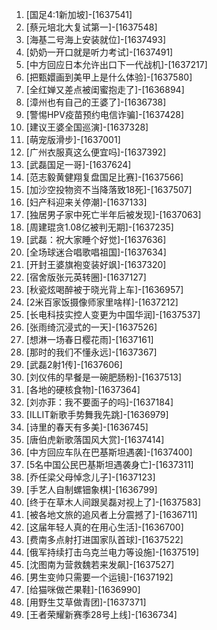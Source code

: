 
1. [国足4:1新加坡]-[1637541]
1. [蔡元培北大复试第一]-[1637548]
1. [海基二号海上安装就位]-[1637493]
1. [奶奶一开口就是听力考试]-[1637491]
1. [中方回应日本允许出口下一代战机]-[1637217]
1. [把甄嬛画到美甲上是什么体验]-[1637580]
1. [全红婵又差点被闺蜜抱走了]-[1636894]
1. [漳州也有自己的王婆了]-[1636738]
1. [警惕HPV疫苗预约电信诈骗]-[1637428]
1. [建议王婆全国巡演]-[1637328]
1. [萌宠版滑步]-[1637001]
1. [广州衣服真这么便宜吗]-[1637392]
1. [武磊国足一哥]-[1637624]
1. [范志毅黄健翔复盘国足比赛]-[1637566]
1. [加沙空投物资不当降落致18死]-[1637507]
1. [妇产科迎来关停潮]-[1637133]
1. [独居男子家中死亡半年后被发现]-[1637063]
1. [周建琨贪1.08亿被判无期]-[1637235]
1. [武磊：祝大家睡个好觉]-[1637636]
1. [全场球迷合唱歌唱祖国]-[1637634]
1. [开封王婆旗袍变装好飒]-[1637320]
1. [宿舍版张元英转圈]-[1637127]
1. [秋瓷炫喝醉被于晓光背上车]-[1636957]
1. [2米百家饭摄像师家里啥样]-[1637212]
1. [长电科技实控人变更为中国华润]-[1637537]
1. [张雨绮沉浸式的一天]-[1637526]
1. [想淋一场春日樱花雨]-[1637161]
1. [那时的我们不懂永远]-[1637367]
1. [武磊2射1传]-[1637606]
1. [刘仪伟的早餐是一碗肥肠粉]-[1637513]
1. [各地的硬核食物]-[1637364]
1. [刘亦菲：我不要面子的吗]-[1637184]
1. [ILLIT新歌手势舞我先跳]-[1636979]
1. [诗里的春天有多美]-[1636745]
1. [唐伯虎新歌落国风大赏]-[1637414]
1. [中方回应车队在巴基斯坦遇袭]-[1637400]
1. [5名中国公民巴基斯坦遇袭身亡]-[1637311]
1. [乔任梁父母悼念儿子]-[1637123]
1. [手艺人自制螺钿象棋]-[1636799]
1. [终于在草木人间跟吴磊对视上了]-[1637583]
1. [被各地文旅的追风者上分震撼了]-[1636711]
1. [这届年轻人真的在用心生活]-[1636700]
1. [费南多点射打进国家队首球]-[1637522]
1. [俄军持续打击乌克兰电力等设施]-[1637519]
1. [沈图南为营救魏若来发飙]-[1637527]
1. [男生变帅只需要一个运镜]-[1637192]
1. [给猫咪做芒果鞋]-[1636990]
1. [用野生艾草做青团]-[1637371]
1. [王者荣耀新赛季28号上线]-[1636734]